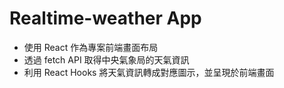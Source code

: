 # Realtime-weather App
* 使用 React 作為專案前端畫面布局
* 透過 fetch API 取得中央氣象局的天氣資訊
* 利用 React Hooks 將天氣資訊轉成對應圖示，並呈現於前端畫面

